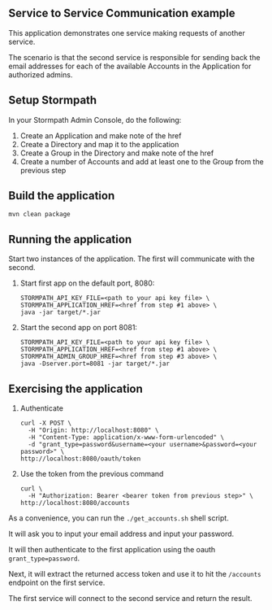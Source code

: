 ## Service to Service Communication example

This application demonstrates one service making requests of another service.

The scenario is that the second service is responsible for sending back the email addresses for each of the 
available Accounts in the Application for authorized admins.

## Setup Stormpath

In your Stormpath Admin Console, do the following:

1. Create an Application and make note of the href
2. Create a Directory and map it to the application
3. Create a Group in the Directory and make note of the href
4. Create a number of Accounts and add at least one to the Group from the previous step

## Build the application

```
mvn clean package
```

## Running the application

Start two instances of the application. The first will communicate with the second.


1. Start first app on the default port, 8080:

    ```
    STORMPATH_API_KEY_FILE=<path to your api key file> \
    STORMPATH_APPLICATION_HREF=<href from step #1 above> \
    java -jar target/*.jar
    ```

2. Start the second app on port 8081:

    ```
    STORMPATH_API_KEY_FILE=<path to your api key file> \
    STORMPATH_APPLICATION_HREF=<href from step #1 above> \
    STORMPATH_ADMIN_GROUP_HREF=<href from step #3 above> \
    java -Dserver.port=8081 -jar target/*.jar
    ```

## Exercising the application

1. Authenticate

    ```
    curl -X POST \
      -H "Origin: http://localhost:8080" \
      -H "Content-Type: application/x-www-form-urlencoded" \
      -d "grant_type=password&username=<your username>&password=<your password>" \
    http://localhost:8080/oauth/token
    ```

2. Use the token from the previous command

    ```
    curl \
      -H "Authorization: Bearer <bearer token from previous step>" \
    http://localhost:8080/accounts
    ```
    
As a convenience, you can run the `./get_accounts.sh` shell script. 

It will ask you to input your email address and input your password.

It will then authenticate to the first application using the oauth `grant_type=password`.

Next, it will extract the returned access token and use it to hit the `/accounts` endpoint on the first service.

The first service will connect to the second service and return the result.

